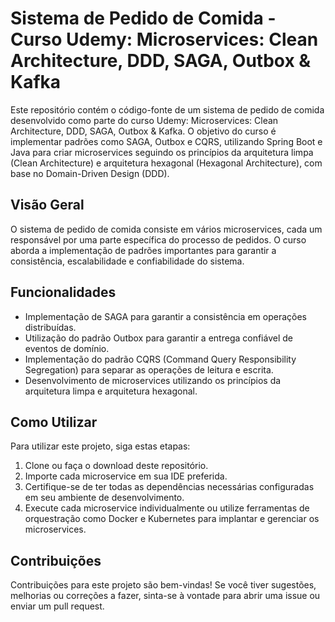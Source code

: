 # Sistema de Pedido de Comida - Curso Udemy: Microservices: Clean Architecture, DDD, SAGA, Outbox & Kafka

Este repositório contém o código-fonte de um sistema de pedido de comida desenvolvido como parte do curso Udemy: Microservices: Clean Architecture, DDD, SAGA, Outbox & Kafka. O objetivo do curso é implementar padrões como SAGA, Outbox e CQRS, utilizando Spring Boot e Java para criar microservices seguindo os princípios da arquitetura limpa (Clean Architecture) e arquitetura hexagonal (Hexagonal Architecture), com base no Domain-Driven Design (DDD).

## Visão Geral

O sistema de pedido de comida consiste em vários microservices, cada um responsável por uma parte específica do processo de pedidos. O curso aborda a implementação de padrões importantes para garantir a consistência, escalabilidade e confiabilidade do sistema.

## Funcionalidades

- Implementação de SAGA para garantir a consistência em operações distribuídas.
- Utilização do padrão Outbox para garantir a entrega confiável de eventos de domínio.
- Implementação do padrão CQRS (Command Query Responsibility Segregation) para separar as operações de leitura e escrita.
- Desenvolvimento de microservices utilizando os princípios da arquitetura limpa e arquitetura hexagonal.

## Como Utilizar

Para utilizar este projeto, siga estas etapas:

1. Clone ou faça o download deste repositório.
2. Importe cada microservice em sua IDE preferida.
3. Certifique-se de ter todas as dependências necessárias configuradas em seu ambiente de desenvolvimento.
4. Execute cada microservice individualmente ou utilize ferramentas de orquestração como Docker e Kubernetes para implantar e gerenciar os microservices.

## Contribuições

Contribuições para este projeto são bem-vindas! Se você tiver sugestões, melhorias ou correções a fazer, sinta-se à vontade para abrir uma issue ou enviar um pull request.
